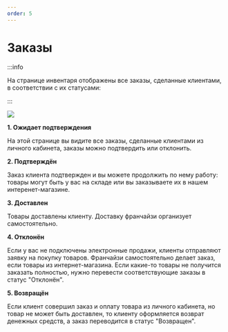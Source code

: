 ```yaml
---
order: 5
---
```


# Заказы

:::info

На странице инвентаря отображены все заказы, сделанные клиентами, в соответствии с их статусами:

:::

![](../.gitbook/assets/Screenshot\_212.png)

**1. Ожидает подтверждения**

На этой странице вы видите все заказы, сделанные клиентами из личного кабинета, заказы можно подтвердить или отклонить.

**2. Подтверждён**

Заказ клиента подтвержден и вы можете продолжить по нему работу: товары могут быть у вас на складе или вы заказываете их в нашем интеренет-магазине.

**3. Доставлен**

Товары доставлены клиенту. Доставку франчайзи организует самостоятельно.

**4. Отклонён**

Если у вас не подключены электронные продажи, клиенты отправляют заявку на покупку товаров. Франчайзи самостоятельно делает заказ, если товары из интернет-магазина. Если какие-то товары не получится заказать полностью, нужно перевести соответствующие заказы в статус "Отклонён".

**5. Возвращён**

Если клиент совершил заказ и оплату товара из личного кабинета, но товар не может быть доставлен, то клиенту оформляется возврат денежных средств, а заказ переводится в статус "Возвращен".